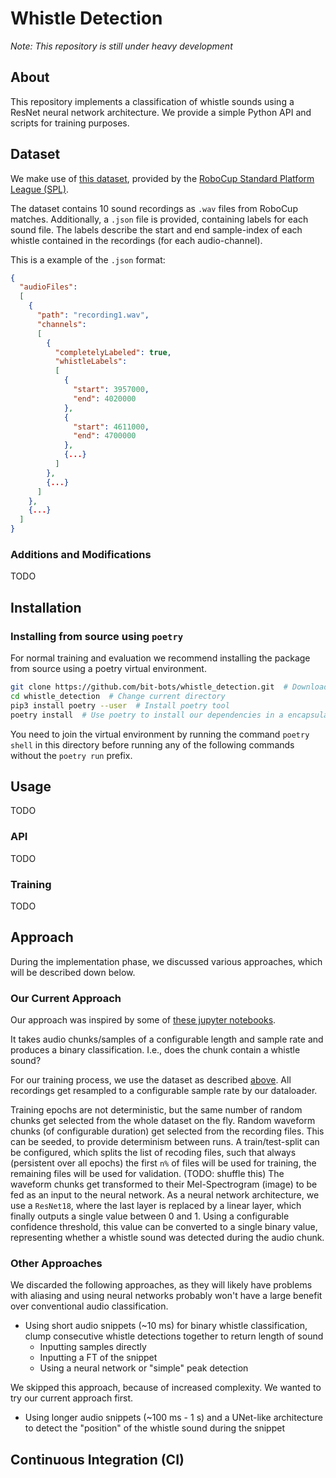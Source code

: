 # Whistle Detection

*Note: This repository is still under heavy development*

## About

This repository implements a classification of whistle sounds using a ResNet neural network architecture.
We provide a simple Python API and scripts for training purposes.

## Dataset

We make use of [this dataset](https://sibylle.informatik.uni-bremen.de/public/datasets/whistle-2017/), provided by the [RoboCup Standard Platform League (SPL)](https://spl.robocup.org/datasets/).

The dataset contains 10 sound recordings as `.wav` files from RoboCup matches.
Additionally, a `.json` file is provided, containing labels for each sound file.
The labels describe the start and end sample-index of each whistle contained in the recordings (for each audio-channel).

This is a example of the `.json` format:

```json
{
  "audioFiles":
  [
    {
      "path": "recording1.wav",
      "channels":
      [
        {
          "completelyLabeled": true,
          "whistleLabels":
          [
            {
              "start": 3957000,
              "end": 4020000
            },
            {
              "start": 4611000,
              "end": 4700000
            },
            {...}
          ]
        },
        {...}
      ]
    },
    {...}
  ]
}
```

### Additions and Modifications

TODO

## Installation

### Installing from source using `poetry`

For normal training and evaluation we recommend installing the package from source using a poetry virtual environment.

```bash
git clone https://github.com/bit-bots/whistle_detection.git  # Downloads the source code
cd whistle_detection  # Change current directory
pip3 install poetry --user  # Install poetry tool
poetry install  # Use poetry to install our dependencies in a encapsulated environment
```

You need to join the virtual environment by running the command `poetry shell` in this directory before running any of the following commands without the `poetry run` prefix.

## Usage

TODO

### API

TODO

### Training

TODO

## Approach

During the implementation phase, we discussed various approaches, which will be described down below.

### Our Current Approach

Our approach was inspired by some of [these jupyter notebooks](https://github.com/MicrosoftDocs/pytorchfundamentals/tree/main/audio-pytorch).

It takes audio chunks/samples of a configurable length and sample rate and produces a binary classification.
I.e., does the chunk contain a whistle sound?

For our training process, we use the dataset as described [above](#dataset).
All recordings get resampled to a configurable sample rate by our dataloader.

Training epochs are not deterministic, but the same number of random chunks get selected from the whole dataset on the fly.
Random waveform chunks (of configurable duration) get selected from the recording files.
This can be seeded, to provide determinism between runs.
A train/test-split can be configured, which splits the list of recoding files, such that always (persistent over all epochs) the first `n%` of files will be used for training, the remaining files will be used for validation. (TODO: shuffle this)
The waveform chunks get transformed to their Mel-Spectrogram (image) to be fed as an input to the neural network.
As a neural network architecture, we use a `ResNet18`, where the last layer is replaced by a linear layer, which finally outputs a single value between 0 and 1.
Using a configurable confidence threshold, this value can be converted to a single binary value, representing whether a whistle sound was detected during the audio chunk.

### Other Approaches

We discarded the following approaches, as they will likely have problems with aliasing and using neural networks probably won't have a large benefit over conventional audio classification.

- Using short audio snippets (~10 ms) for binary whistle classification, clump consecutive whistle detections together to return length of sound
  - Inputting samples directly
  - Inputting a FT of the snippet
  - Using a neural network or "simple" peak detection

We skipped this approach, because of increased complexity.
We wanted to try our current approach first.

- Using longer audio snippets (~100 ms - 1 s) and a UNet-like architecture to detect the "position" of the whistle sound during the snippet

## Continuous Integration (CI)
